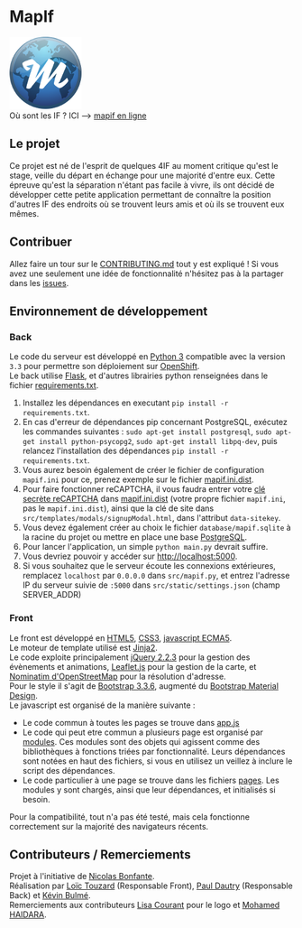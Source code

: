 # MapIf
![Mapif-logo](src/static/favicon.png "Mapif-logo")   
Où sont les IF ?  ICI --> [mapif en ligne](https://mapif-insa.rhcloud.com)  

## Le projet

Ce projet est né de l'esprit de quelques 4IF au moment critique qu'est le stage, veille du départ en échange pour une majorité d'entre eux. Cette épreuve qu'est la séparation n'étant pas facile à vivre, ils ont décidé de développer cette petite application permettant de connaître la position d'autres IF des endroits où se trouvent leurs amis et où ils se trouvent eux mêmes.  

## Contribuer

Allez faire un tour sur le [CONTRIBUTING.md](CONTRIBUTING.md) tout y est expliqué !
Si vous avez une seulement une idée de fonctionnalité n'hésitez pas à la partager dans les [issues](https://github.com/LoicTouzard/MapIf/issues).  

## Environnement de développement

### Back

Le code du serveur est développé en [Python 3](https://www.python.org/downloads/) compatible avec la version `3.3` pour permettre son déploiement sur [OpenShift](https://www.openshift.com).  
Le back utilise [Flask](http://flask.pocoo.org/), et d'autres librairies python renseignées dans le fichier [requirements.txt](requirements.txt).  

  1. Installez les dépendances en executant `pip install -r requirements.txt`.
  2. En cas d'erreur de dépendances pip concernant PostgreSQL, exécutez les commandes suivantes : `sudo apt-get install postgresql`, `sudo apt-get install python-psycopg2`, `sudo apt-get install libpq-dev`, puis relancez l'installation des dépendances `pip install -r requirements.txt`.
  3. Vous aurez besoin également de créer le fichier de configuration `mapif.ini` pour ce, prenez exemple sur le fichier [mapif.ini.dist](mapif.ini.dist).
  4. Pour faire fonctionner reCAPTCHA, il vous faudra entrer votre [clé secrète reCAPTCHA](https://www.google.com/recaptcha/admin#list) dans [mapif.ini.dist](mapif.ini.dist) (votre propre fichier `mapif.ini`, pas le `mapif.ini.dist`), ainsi que la clé de site dans `src/templates/modals/signupModal.html`, dans l'attribut `data-sitekey`.
  5. Vous devez également créer au choix le fichier `database/mapif.sqlite` à la racine du projet ou mettre en place une base [PostgreSQL](https://www.postgresql.org).  
  6. Pour lancer l'application, un simple `python main.py` devrait suffire.  
  7. Vous devriez pouvoir y accéder sur [http://localhost:5000](http://localhost:5000).
  8. Si vous souhaitez que le serveur écoute les connexions extérieures, remplacez `localhost` par `0.0.0.0` dans `src/mapif.py`, et entrez l'adresse IP du serveur suivie de `:5000` dans `src/static/settings.json` (champ SERVER_ADDR)

### Front

Le front est développé en [HTML5](http://www.w3schools.com/html/html5_intro.asp), [CSS3](http://www.w3schools.com/css/css3_intro.asp), [javascript ECMA5](https://developer.mozilla.org/fr/docs/Web/JavaScript/Language_Resources).  
Le moteur de template utilisé est [Jinja2](http://jinja.pocoo.org/docs/dev/).  
Le code exploite principalement [jQuery 2.2.3](http://jquery.com/) pour la gestion des évènements et animations, [Leaflet.js](http://leafletjs.com/) pour la gestion de la carte, et [Nominatim d'OpenStreetMap](http://nominatim.openstreetmap.org/) pour la résolution d'adresse.  
Pour le style il s'agit de [Bootstrap 3.3.6](http://getbootstrap.com/), augmenté du [Bootstrap Material Design](http://fezvrasta.github.io/bootstrap-material-design/).  
Le javascript est organisé de la manière suivante :
  * Le code commun à toutes les pages se trouve dans [app.js](src\static\js\app.js)  
  * Le code qui peut etre commun a plusieurs page est organisé par [modules](src\static\js\modules). Ces modules sont des objets qui agissent comme des bibliothèques à fonctions triées par fonctionnalité. Leurs dépendances sont notées en haut des fichiers, si vous en utilisez un veillez à inclure le script des dépendances.
  * Le code particulier à une page se trouve dans les fichiers [pages](src\static\js\pages). Les modules y sont chargés, ainsi que leur dépendances, et initialisés si besoin.

Pour la compatibilité, tout n'a pas été testé, mais cela fonctionne correctement sur la majorité des navigateurs récents.


## Contributeurs / Remerciements

Projet à l'initiative de [Nicolas Bonfante](https://github.com/niosega).  
Réalisation par [Loïc Touzard](https://github.com/LoicTouzard) (Responsable Front), [Paul Dautry](https://github.com/pdautry) (Responsable Back) et [Kévin Bulmé](https://github.com/KevinBulme).  
Remerciements aux contributeurs [Lisa Courant](https://github.com/lisacourant) pour le logo et [Mohamed HAIDARA](https://github.com/haidaraM/).  
